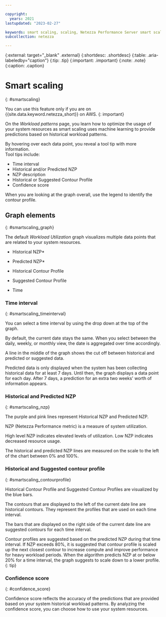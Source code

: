 ```yaml
---

copyright:
  years: 2021
lastupdated: "2023-02-27"

keywords: smart scaling, scaling, Netezza Performance Server smart scaling,
subcollection: netezza

---
```


{:external: target="_blank" .external}
{:shortdesc: .shortdesc}
{:table: .aria-labeledby="caption"}
{:tip: .tip}
{:important: .important}
{:note: .note}
{:caption: .caption}

# Smart scaling
{: #smartscaling}

You can use this feature only if you are on {{site.data.keyword.netezza_short}} on AWS.
{: important}

On the _Workload patterns_ page, you learn how to optimize the usage of your system resources as smart scaling uses machine learning to provide predictions based on historical workload patterns.

By hovering over each data point, you reveal a tool tip with more information.  
Tool tips include:

- Time interval
- Historical and/or Predicted NZP
- NZP description
- Historical or Suggested Contour Profile
- Confidence score

When you are looking at the graph overall, use the legend to identify the contour profile.

## Graph elements
{: #smartscaling_graph}

The default *Workload Utilization* graph visualizes multiple data points that are related to your system resources.

- Historical NZP*

- Predicted NZP*

- Historical Contour Profile

- Suggested Contour Profile

- Time

### Time interval
{: #smartscaling_timeinterval}

You can select a time interval by using the drop down at the top of the graph.

By default, the current date stays the same. When you select between the daily, weekly, or monthly view, the date is aggregated over time accordingly.

A line in the middle of the graph shows the cut off between historical and predicted or suggested data.

Predicted data is only displayed when the system has been collecting historical data for at least 7 days. Until then, the graph displays a data point for each day. After 7 days, a prediction for an extra two weeks' worth of information appears.

### Historical and Predicted NZP
{: #smartscaling_nzp}

The purple and pink lines represent Historical NZP and Predicted NZP.

NZP (Netezza Performance metric) is a measure of system utilization.

High level NZP indicates elevated levels of utilization. Low NZP indicates decreased resource usage.

The historical and predicted NZP lines are measured on the scale to the left of the chart between 0% and 100%.

### Historical and Suggested contour profile
{: #smartscaling_contourprofile}

Historical Contour Profile and Suggested Contour Profiles are visualized by the blue bars.

The contours that are displayed to the left of the current date line are historical contours. They represent the profiles that are used on each time interval.

The bars that are displayed on the right side of the current date line are suggested contours for each time interval.

Contour profiles are suggested based on the predicted NZP during that time interval. If NZP exceeds 80%, it is suggested that contour profile is scaled up the next closest contour to increase compute and improve performance for heavy workload periods. When the algorithm predicts NZP at or below 20% for a time interval, the graph suggests to scale down to a lower profile.
{: tip}

### Confidence score
{: #confidence_score}

Confidence score reflects the accuracy of the predictions that are provided based on your system historical workload patterns. By analyzing the confidence score, you can choose how to use your system resources.
